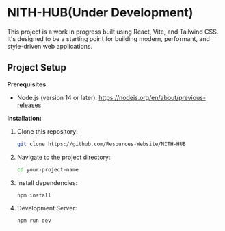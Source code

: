 # NITH-HUB(Under Development)

This project is a work in progress built using React, Vite, and Tailwind CSS. It's designed to be a starting point for building modern, performant, and style-driven web applications.

## Project Setup

**Prerequisites:**

- Node.js (version 14 or later): https://nodejs.org/en/about/previous-releases

**Installation:**

1. Clone this repository:

   ```bash
   git clone https://github.com/Resources-Website/NITH-HUB

2. Navigate to the project directory:
   
   ```bash 
   cd your-project-name
3. Install dependencies:
   
   ```bash
   npm install
4. Development Server:
   
   ```bash
   npm run dev



   

